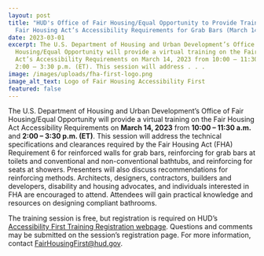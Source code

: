 ```yaml
---
layout: post
title: "HUD's Office of Fair Housing/Equal Opportunity to Provide Training on
  Fair Housing Act’s Accessibility Requirements for Grab Bars (March 14)  "
date: 2023-03-01
excerpt: The U.S. Department of Housing and Urban Development’s Office of Fair
  Housing/Equal Opportunity will provide a virtual training on the Fair Housing
  Act’s Accessibility Requirements on March 14, 2023 from 10:00 – 11:30 a.m. and
  2:00 – 3:30 p.m. (ET). This session will address . . .
image: /images/uploads/fha-first-logo.png
image_alt_text: Logo of Fair Housing Accessibility First
featured: false
---
```

The U.S. Department of Housing and Urban Development’s Office of Fair Housing/Equal Opportunity will provide a virtual training on the Fair Housing Act Accessibility Requirements on **March 14, 2023** from **10:00 – 11:30 a.m.** and **2:00 – 3:30 p.m. (ET)**. This session will address the technical specifications and clearances required by the Fair Housing Act (FHA) Requirement 6 for reinforced walls for grab bars, reinforcing for grab bars at toilets and conventional and non-conventional bathtubs, and reinforcing for seats at showers. Presenters will also discuss recommendations for reinforcing methods. Architects, designers, contractors, builders and developers, disability and housing advocates, and individuals interested in FHA are encouraged to attend. Attendees will gain practical knowledge and resources on designing compliant bathrooms. 

The training session is free, but registration is required on HUD’s [Accessibility First Training Registration webpage](https://register.gotowebinar.com/rt/409340910561564247). Questions and comments may be submitted on the session’s registration page. For more information, contact [FairHousingFirst@hud.gov](mailto:FairHousingFirst@hud.gov).